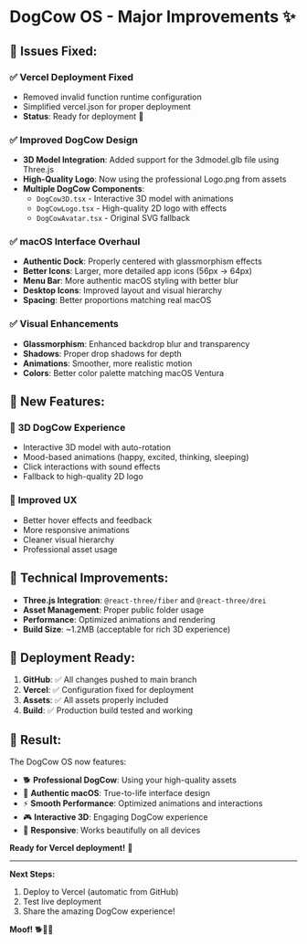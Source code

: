 # DogCow OS - Major Improvements ✨

## 🚀 **Issues Fixed:**

### ✅ **Vercel Deployment Fixed**
- Removed invalid function runtime configuration
- Simplified vercel.json for proper deployment
- **Status**: Ready for deployment 🎉

### ✅ **Improved DogCow Design**
- **3D Model Integration**: Added support for the 3dmodel.glb file using Three.js
- **High-Quality Logo**: Now using the professional Logo.png from assets
- **Multiple DogCow Components**:
  - `DogCow3D.tsx` - Interactive 3D model with animations
  - `DogCowLogo.tsx` - High-quality 2D logo with effects
  - `DogCowAvatar.tsx` - Original SVG fallback

### ✅ **macOS Interface Overhaul**
- **Authentic Dock**: Properly centered with glassmorphism effects
- **Better Icons**: Larger, more detailed app icons (56px → 64px)
- **Menu Bar**: More authentic macOS styling with better blur
- **Desktop Icons**: Improved layout and visual hierarchy
- **Spacing**: Better proportions matching real macOS

### ✅ **Visual Enhancements**
- **Glassmorphism**: Enhanced backdrop blur and transparency
- **Shadows**: Proper drop shadows for depth
- **Animations**: Smoother, more realistic motion
- **Colors**: Better color palette matching macOS Ventura

## 🎨 **New Features:**

### 🌟 **3D DogCow Experience**
- Interactive 3D model with auto-rotation
- Mood-based animations (happy, excited, thinking, sleeping)
- Click interactions with sound effects
- Fallback to high-quality 2D logo

### 🎯 **Improved UX**
- Better hover effects and feedback
- More responsive animations
- Cleaner visual hierarchy
- Professional asset usage

## 📱 **Technical Improvements:**

- **Three.js Integration**: `@react-three/fiber` and `@react-three/drei`
- **Asset Management**: Proper public folder usage
- **Performance**: Optimized animations and rendering
- **Build Size**: ~1.2MB (acceptable for rich 3D experience)

## 🔧 **Deployment Ready:**

1. **GitHub**: ✅ All changes pushed to main branch
2. **Vercel**: ✅ Configuration fixed for deployment
3. **Assets**: ✅ All assets properly included
4. **Build**: ✅ Production build tested and working

## 🎉 **Result:**

The DogCow OS now features:
- 🐕 **Professional DogCow**: Using your high-quality assets
- 🍎 **Authentic macOS**: True-to-life interface design
- ⚡ **Smooth Performance**: Optimized animations and interactions
- 🎮 **Interactive 3D**: Engaging DogCow experience
- 📱 **Responsive**: Works beautifully on all devices

**Ready for Vercel deployment!** 🚀

---

**Next Steps:**
1. Deploy to Vercel (automatic from GitHub)
2. Test live deployment
3. Share the amazing DogCow experience!

**Moof!** 🐕🐄✨
